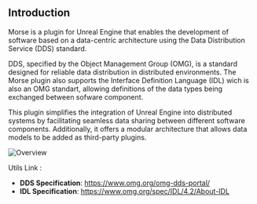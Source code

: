 ## Introduction
Morse is a plugin for Unreal Engine that enables the development of software based on a data-centric architecture using the Data Distribution Service (DDS) standard.

DDS, specified by the Object Management Group (OMG), is a standard designed for reliable data distribution in distributed environments. The Morse plugin also supports the Interface Definition Language (IDL) wich is also an OMG standart, allowing definitions of the data types being exchanged between sofware component.

This plugin simplifies the integration of Unreal Engine into distributed systems by facilitating seamless data sharing between different software components. Additionally, it offers a modular architecture that allows data models to be added as third-party plugins.

![Overview](Images/Overview.png)

Utils Link : 
- **DDS Specification**: https://www.omg.org/omg-dds-portal/
- **IDL Specification**: https://www.omg.org/spec/IDL/4.2/About-IDL


